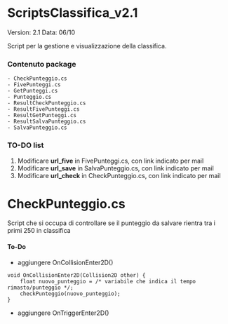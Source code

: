 # ScriptsClassifica_v2.1

Version: 2.1
Data: 06/10



Script per la gestione e visualizzazione della classifica.  

### Contenuto package

```
- CheckPunteggio.cs
- FivePunteggi.cs
- GetPunteggi.cs
- Punteggio.cs
- ResultCheckPunteggio.cs
- ResultFivePunteggi.cs
- ResultGetPunteggi.cs
- ResultSalvaPunteggio.cs
- SalvaPunteggio.cs
```


### TO-DO list

1) Modificare **url_five** in FivePunteggi.cs, con link indicato per mail
2) Modificare **url_save** in SalvaPunteggio.cs, con link indicato per mail
3) Modificare **url_check** in CheckPunteggio.cs, con link indicato per mail






# CheckPunteggio.cs

Script che si occupa di controllare se il punteggio da salvare rientra tra i primi 250 in classifica

#### To-Do
- aggiungere OnCollisionEnter2D()
```
void OnCollisionEnter2D(Collision2D other) {
	float nuovo_punteggio = /* variabile che indica il tempo rimasto/punteggio */;
	checkPunteggio(nuovo_punteggio);
}
```
- aggiungere OnTriggerEnter2D()
